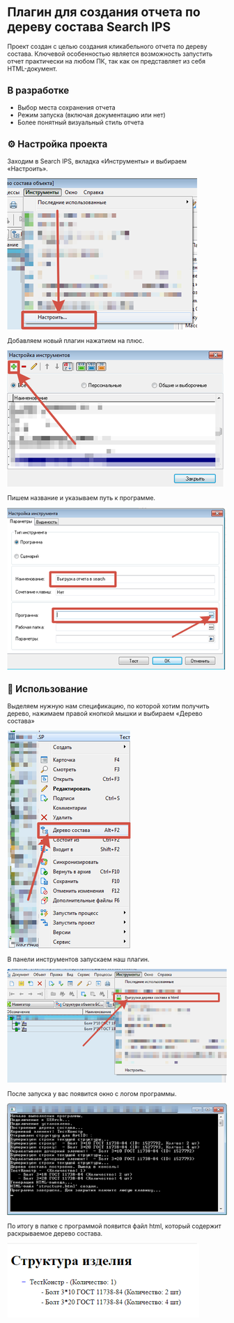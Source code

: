# Плагин для создания отчета по дереву состава Search IPS
Проект создан с целью создания кликабельного отчета по дереву состава. Ключевой особенностью является возможность запустить отчет практически на любом ПК, так как он представляет из себя HTML-документ. 
## В разработке
- Выбор места сохранения отчета
- Режим запуска (включая документацию или нет)
- Более понятный визуальный стиль отчета

## ⚙️ Настройка проекта
<p>Заходим в Search IPS, вкладка «Инструменты» и выбираем «Настроить».</p>
<img src="https://github.com/Cimer17/FTsearch/blob/master/SearchcREATE/srv/install/1.png" alt="настройка шаг 1">
<p>Добавляем новый плагин нажатием на плюс.</p>
<img src="https://github.com/Cimer17/FTsearch/blob/master/SearchcREATE/srv/install/2.png" alt="настройка шаг 2">
<p>Пишем название и указываем путь к программе.</p>
<img src="https://github.com/Cimer17/FTsearch/blob/master/SearchcREATE/srv/install/3.png" alt="настройка шаг 3">

## 🚀 Использование
<p>Выделяем нужную нам спецификацию, по которой хотим получить дерево, нажимаем правой кнопкой мышки и выбираем «Дерево состава»</p>
<img src="https://github.com/Cimer17/FTsearch/blob/master/SearchcREATE/srv/run/1.png" alt="использование шаг 1">
<p>В панели инструментов запускаем наш плагин.</p>
<img src="https://github.com/Cimer17/FTsearch/blob/master/SearchcREATE/srv/run/2.png" alt="использование шаг 2">
<p>После запуска у вас появится окно с логом программы.</p>
<img src="https://github.com/Cimer17/FTsearch/blob/master/SearchcREATE/srv/run/3.png" alt="использование шаг 3">
<p>По итогу в папке с программой появится файл html, который содержит раскрываемое дерево состава.</p>
<img src="https://github.com/Cimer17/FTsearch/blob/master/SearchcREATE/srv/run/4.png" alt="использование шаг 4">
